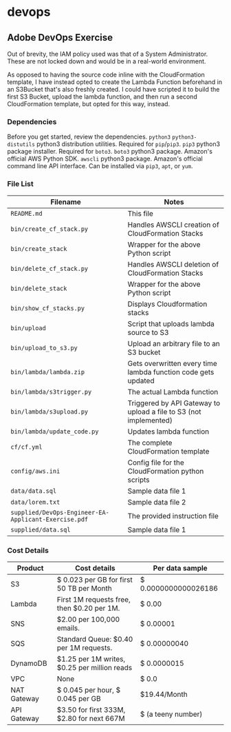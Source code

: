 # devops

## Adobe DevOps Exercise

Out of brevity, the IAM policy used was that of a System Administrator.  These are not locked down and would be in a real-world environment.

As opposed to having the source code inline with the CloudFormation template, I have instead opted to create the Lambda Function beforehand in an S3Bucket that's also freshly created.  I could have scripted it to build the first S3 Bucket, upload the lambda function, and then run a second CloudFormation template, but opted for this way, instead.

### Dependencies
Before you get started, review the dependencies.
`python3`
`python3-distutils` python3 distribution utilities.  Required for `pip`/`pip3`.
`pip3` python3 package installer.  Required for `boto3`.
`boto3` python3 package.  Amazon's official AWS Python SDK.
`awscli` python3 package.  Amazon's official command line API interface.  Can be installed via `pip3`, `apt`, or `yum`.

### File List

| Filename                                             | Notes                                                             |
|------------------------------------------------------|-------------------------------------------------------------------|
| `README.md`                                          | This file                                                         |
| `bin/create_cf_stack.py`                             | Handles AWSCLI creation of CloudFormation Stacks                  |
| `bin/create_stack`                                   | Wrapper for the above Python script                               |
| `bin/delete_cf_stack.py`                             | Handles AWSCLI deletion of CloudFormation Stacks                  |
| `bin/delete_stack`                                   | Wrapper for the above Python script                               |
| `bin/show_cf_stacks.py`                              | Displays Cloudformation stacks                                    |
| `bin/upload`                                         | Script that uploads lambda source to S3                           |
| `bin/upload_to_s3.py`                                | Upload an arbitrary file to an S3 bucket                          |
| `bin/lambda/lambda.zip`                              | Gets overwritten every time lambda function code gets updated     |
| `bin/lambda/s3trigger.py`                            | The actual Lambda function                                        |
| `bin/lambda/s3upload.py`                             | Triggered by API Gateway to upload a file to S3 (not implemented) |
| `bin/lambda/update_code.py`                          | Updates lambda function                                           |
| `cf/cf.yml`                                          | The complete CloudFormation template                              |
| `config/aws.ini`                                     | Config file for the CloudFormation python scripts                 |
| `data/data.sql`                                      | Sample data file 1                                                |
| `data/lorem.txt`                                     | Sample data file 2                                                |
| `supplied/DevOps-Engineer-EA-Applicant-Exercise.pdf` | The provided instruction file                                     |
| `supplied/data.sql`                                  | Sample data file 1                                                |

### Cost Details

| Product     | Cost details                                 | Per data sample      |
|-------------|----------------------------------------------|----------------------|
| S3          | $ 0.023 per GB for first 50 TB per Month     | $ 0.0000000000026186 |
| Lambda      | First 1M requests free, then $0.20 per 1M.   | $ 0.00               |
| SNS         | $2.00 per 100,000 emails.                    | $ 0.00001            |
| SQS         | Standard Queue: $0.40 per 1M requests.       | $ 0.00000040         |
| DynamoDB    | $1.25 per 1M writes, $0.25 per million reads | $ 0.0000015          |
| VPC         | None                                         | $ 0.0                |
| NAT Gateway | $ 0.045 per hour, $ 0.045 per GB             | $19.44/Month         |
| API Gateway | $3.50 for first 333M, $2.80 for next 667M    | $ (a teeny number)   |




